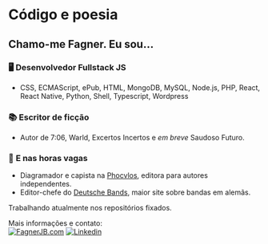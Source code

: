 # Código e poesia

## Chamo-me Fagner. Eu sou...

### 🖥️ **Desenvolvedor Fullstack JS**
* CSS, ECMAScript, ePub, HTML, MongoDB, MySQL, Node.js, PHP, React, React Native, Python, Shell, Typescript, Wordpress

### 📚 **Escritor de ficção**
* Autor de 7:06, Warld, Excertos Incertos e *em breve* Saudoso Futuro.

### 🤘 **E nas horas vagas**
* Diagramador e capista na [Phocvlos](https://phocvlos.ml/), editora para autores independentes.
* Editor-chefe do [Deutsche Bands](https://dbands.com.br/), maior site sobre bandas em alemãs.

Trabalhando atualmente nos repositórios fixados.

Mais informações e contato:  
[![FagnerJB.com](https://img.shields.io/badge/-FagnerJB.com-282A36?style=flat-square&logo=Javascript&logoColor=white&link=https://fagnerjb.com)](https://fagnerjb.com)
[![Linkedin](https://img.shields.io/badge/-LinkedIn-blue?style=flat-square&logo=Linkedin&logoColor=white&link=https://www.linkedin.com/in/fagnerjb/)](https://www.linkedin.com/in/fagnerjb/)
